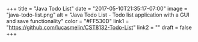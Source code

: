 +++
title = "Java Todo List"
date = "2017-05-10T21:35:17-07:00"
image = "java-todo-list.png"
alt = "Java Todo List - Todo list application with a GUI and save functionality"
color = "#FF530D"
link1 = "https://github.com/lucasmelin/CST8132-Todo-List"
link2 = ""
draft = false
+++